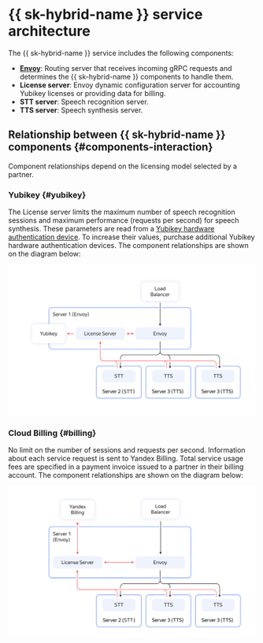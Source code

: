 # {{ sk-hybrid-name }} service architecture

The {{ sk-hybrid-name }} service includes the following components:

* **[Envoy](https://www.envoyproxy.io/docs)**: Routing server that receives incoming gRPC requests and determines the {{ sk-hybrid-name }} components to handle them.
* **License server**: Envoy dynamic configuration server for accounting Yubikey licenses or providing data for billing.
* **STT server**: Speech recognition server.
* **TTS server**: Speech synthesis server.

## Relationship between {{ sk-hybrid-name }} components {#components-interaction}

Component relationships depend on the licensing model selected by a partner.

### Yubikey {#yubikey}

The License server limits the maximum number of speech recognition sessions and maximum performance (requests per second) for speech synthesis. These parameters are read from a [Yubikey hardware authentication device](https://yubico.com). To increase their values, purchase additional Yubikey hardware authentication devices. The component relationships are shown on the diagram below:

![arch](../_assets/speechkit-hybrid-yubikey.svg)

### Cloud Billing {#billing}

No limit on the number of sessions and requests per second. Information about each service request is sent to Yandex Billing. Total service usage fees are specified in a payment invoice issued to a partner in their billing account. The component relationships are shown on the diagram below:

![arch](../_assets/speechkit-hybrid-billing-agent.svg)
